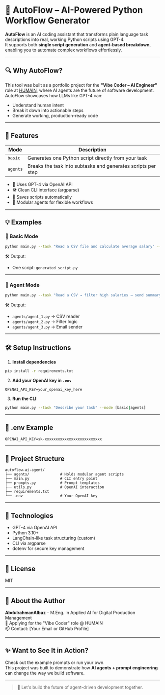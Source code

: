 # 🤖 AutoFlow – AI-Powered Python Workflow Generator

**AutoFlow** is an AI coding assistant that transforms plain language task descriptions into real, working Python scripts using GPT-4.  
It supports both **single script generation** and **agent-based breakdown**, enabling you to automate complex workflows effortlessly.

---

## 🔍 Why AutoFlow?

This tool was built as a portfolio project for the **"Vibe Coder – AI Engineer"** role at [HUMAIN](https://humain.ai), where AI agents are the future of software development. AutoFlow showcases how LLMs like GPT-4 can:
- Understand human intent
- Break it down into actionable steps
- Generate working, production-ready code

---

## 🚀 Features

| Mode         | Description                                                  |
|--------------|--------------------------------------------------------------|
| `basic`      | Generates one Python script directly from your task          |
| `agents`     | Breaks the task into subtasks and generates scripts per step |

- 🧠 Uses GPT-4 via OpenAI API
- 🛠 Clean CLI interface (argparse)
- 📁 Saves scripts automatically
- 🔄 Modular agents for flexible workflows

---

## 💡 Examples

### 🧾 Basic Mode

```bash
python main.py --task "Read a CSV file and calculate average salary" --mode basic
```

🛠 Output:
- One script: `generated_script.py`

---

### 🔁 Agent Mode

```bash
python main.py --task "Read a CSV → filter high salaries → send summary email" --mode agents
```

🛠 Output:
- `agents/agent_1.py` → CSV reader
- `agents/agent_2.py` → Filter logic
- `agents/agent_3.py` → Email sender

---

## 🛠 Setup Instructions

1. **Install dependencies**

```bash
pip install -r requirements.txt
```

2. **Add your OpenAI key in `.env`**

```env
OPENAI_API_KEY=your_openai_key_here
```

3. **Run the CLI**

```bash
python main.py --task "Describe your task" --mode [basic|agents]
```

---

## 🔐 .env Example

```
OPENAI_API_KEY=sk-xxxxxxxxxxxxxxxxxxxxxxxxxx
```

---

## 📂 Project Structure

```
autoflow-ai-agent/
├── agents/              # Holds modular agent scripts
├── main.py              # CLI entry point
├── prompts.py           # Prompt templates
├── utils.py             # OpenAI interaction
├── requirements.txt
└── .env                 # Your OpenAI key
```

---

## 🧠 Technologies

- GPT-4 via OpenAI API
- Python 3.10+
- LangChain-like task structuring (custom)
- CLI via argparse
- dotenv for secure key management

---

## 📄 License

MIT

---

## 🙋 About the Author

**AbdulrahmanAlbaz** – M.Eng. in Applied AI for Digital Production Management  
💼 Applying for the "Vibe Coder" role @ HUMAIN  
📫 Contact: [Your Email or GitHub Profile]

---

## ✨ Want to See It in Action?

Check out the example prompts or run your own.  
This project was built to demonstrate how **AI agents + prompt engineering** can change the way we build software.

---

> 🔗 Let's build the future of agent-driven development together.

